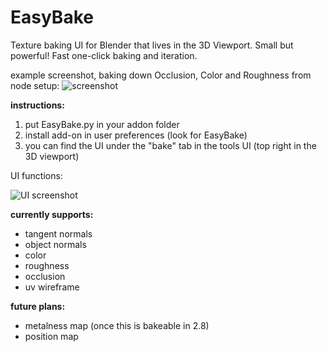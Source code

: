 # EasyBake
Texture baking UI for Blender that lives in the 3D Viewport.
Small but powerful! Fast one-click baking and iteration.

example screenshot, baking down Occlusion, Color and Roughness from node setup:
![screenshot](http://www.brameulaers.net/blender/addons/github_images/BRM_bake_example2.png)

**instructions:**

1. put EasyBake.py in your addon folder
2. install add-on in user preferences (look for EasyBake)
3. you can find the UI under the "bake" tab in the tools UI (top right in the 3D viewport)

UI functions:

![UI screenshot](http://www.brameulaers.net/blender/addons/github_images/BRM_bake_instructions.png)

**currently supports:**

- tangent normals
- object normals
- color
- roughness
- occlusion
- uv wireframe

**future plans:**

- metalness map (once this is bakeable in 2.8)
- position map 
